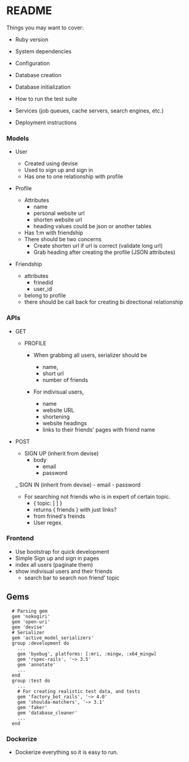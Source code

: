 # README

Things you may want to cover:

* Ruby version

* System dependencies

* Configuration

* Database creation

* Database initialization

* How to run the test suite

* Services (job queues, cache servers, search engines, etc.)

* Deployment instructions

### Models
  - User
    - Created using devise
    - Used to sign up and sign in
    - Has one to one relationship with profile
  
  - Profile
    - Attributes
      - name
      - personal website url
      - shorten website url
      - heading values could be json or another tables
    - Has 1:m with friendship
    - There should be two concerns
      - Create shorten url if url is correct (validate long url)
      - Grab heading after creating the profile (JSON attributes)

  - Friendship
    - attributes
      - frinedid
      - user_id 
    - belong to profile
    - there should be call back for creating bi directional
      relationship

### APIs
  - GET
    - PROFILE
      - When grabbing all users, serializer should be 
        - name,
        - short url
        - number of friends

      - For indivisual users,
        - name
        - website URL
        - shortening
        - website headings
        - links to their friends' pages with friend name

  - POST
    - SIGN UP (inherit from devise)
      - body
        - email
        - password

    _ SIGN IN (inherit from devise)
        - email
        - password
    - For searching not friends who is in expert of certain topic.
      - { topic: [ ] }
      - returns { friends } with just links?
      - from frined's freinds 
      - User regex.
  
  
### Frontend
  - Use bootstrap for quick development
  - Simple Sign up and sign in pages 
  - index all users (paginate them)
  - show indivisual users and their friends 
    - search bar to search non friend' topic

## Gems
```
  # Parsing gem
  gem 'nokogiri' 
  gem 'open-uri'
  gem 'devise'
  # Serializer
  gem 'active_model_serializers'
  group :development do
    ...
    gem 'byebug', platforms: [:mri, :mingw, :x64_mingw]
    gem 'rspec-rails', '~> 3.5'
    gem 'annotate'
    ...
  end
  group :test do
    ...
    # For creating realistic test data, and tests
    gem 'factory_bot_rails', '~> 4.0'
    gem 'shoulda-matchers', '~> 3.1'
    gem 'faker'
    gem 'database_cleaner'
    ...
  end
```

### Dockerize
 - Dockerize everything so it is easy to run.
